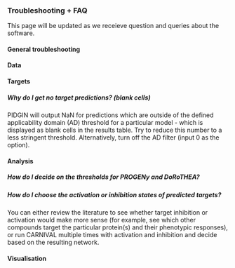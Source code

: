 ### Troubleshooting + FAQ

This page will be updated as we receieve question and queries about the software.

#### General troubleshooting

#### Data

#### Targets

##### Why do I get no target predictions? (blank cells)
PIDGIN will output NaN for predictions which are outside of the defined applicability domain (AD) threshold for a particular model - which is displayed as blank cells in the results table. Try to reduce this number to a less stringent threshold. Alternatively, turn off the AD filter (input 0 as the option).

#### Analysis

##### How do I decide on the thresholds for PROGENy and DoRoTHEA?

##### How do I choose the activation or inhibition states of predicted targets?
You can either review the literature to see whether target inhibition or activation would make more sense (for example, see which other compounds target the particular protein(s) and their phenotypic responses), or run CARNIVAL multiple times with activation and inhibition and decide based on the resulting network.

#### Visualisation

